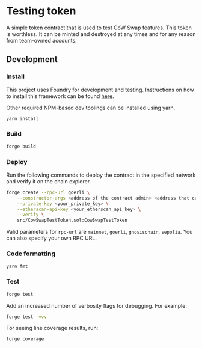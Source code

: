 # Testing token

A simple token contract that is used to test CoW Swap features.
This token is worthless. It can be minted and destroyed at any times and for any reason from team-owned accounts.

## Development

### Install

This project uses Foundry for development and testing.
Instructions on how to install this framework can be found [here](https://book.getfoundry.sh/getting-started/installation.html).

Other required NPM-based dev toolings can be installed using yarn.

```sh
yarn install
```

### Build

```sh
forge build
```

### Deploy

Run the following commands to deploy the contract in the specified network and verify it on the chain explorer.

```sh
forge create --rpc-url goerli \
    --constructor-args <address of the contract admin> <address that can freely mint and burn token> <token name> <token symbol> \
    --private-key <your_private_key> \
    --etherscan-api-key <your_etherscan_api_key> \
    --verify \
    src/CowSwapTestToken.sol:CowSwapTestToken
```

Valid parameters for `rpc-url` are `mainnet`, `goerli`, `gnosischain`, `sepolia`.
You can also specify your own RPC URL.

### Code formatting

```sh
yarn fmt
```

### Test

```sh
forge test
```
Add an increased number of verbosity flags for debugging. For example:
```sh
forge test -vvv
```

For seeing line coverage results, run:
```
forge coverage
```
